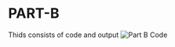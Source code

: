 # PART-B
Thids consists of code and output
![Part B Code](https://github.com/Preranasreddy/PART-B/assets/159273528/3d3e2d86-1fff-4a13-ab65-214ce7a297a8)
